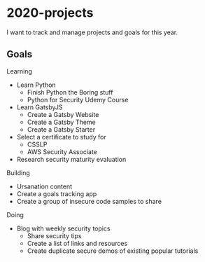 # 2020-projects 
I want to track and manage projects and goals for this year. 

## Goals

Learning

- Learn Python
  - Finish Python the Boring stuff
  - Python for Security Udemy Course
- Learn GatsbyJS
  - Create a Gatsby Website
  - Create a Gatsby Theme
  - Create a Gatsby Starter
- Select a certificate to study for
    - CSSLP
    - AWS Security Associate
- Research security maturity evaluation
  
Building
- Ursanation content
- Create a goals tracking app
- Create a group of insecure code samples to share

Doing
- Blog with weekly security topics
  - Share security tips
  - Create a list of links and resources
  - Create duplicate secure demos of existing popular tutorials 






